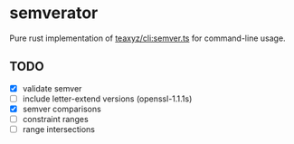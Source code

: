 # semverator

Pure rust implementation of [teaxyz/cli:semver.ts](https://github.com/teaxyz/cli/blob/main/src/utils/semver.ts) for command-line usage.

## TODO

- [x] validate semver
- [ ] include letter-extend versions (openssl-1.1.1s)
- [x] semver comparisons
- [ ] constraint ranges
- [ ] range intersections
